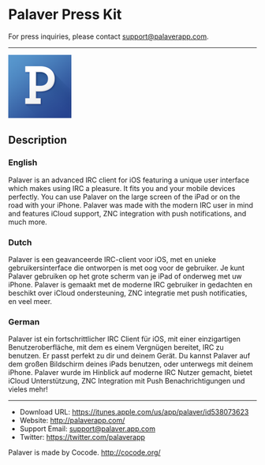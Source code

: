 Palaver Press Kit
=================

For press inquiries, please contact support@palaverapp.com.

---

<img src="Icons/1024.png" alt="Palaver Application Icon" width=128 height=128 />

## Description

### English

Palaver is an advanced IRC client for iOS featuring a unique user interface which makes using IRC a pleasure. It fits you and your mobile devices perfectly. You can use Palaver on the large screen of the iPad or on the road with your iPhone. Palaver was made with the modern IRC user in mind and features iCloud support, ZNC integration with push notifications, and much more.

### Dutch

Palaver is een geavanceerde IRC-client voor iOS, met en unieke gebruikersinterface die ontworpen is met oog voor de gebruiker. Je kunt Palaver gebruiken op het grote scherm van je iPad of onderweg met uw iPhone. Palaver is gemaakt met de moderne IRC gebruiker in gedachten en beschikt over iCloud ondersteuning, ZNC integratie met push notificaties, en veel meer.

### German

Palaver ist ein fortschrittlicher IRC Client für iOS, mit einer einzigartigen Benutzeroberfläche, mit dem es einem Vergnügen bereitet, IRC zu benutzen. Er passt perfekt zu dir und deinem Gerät. Du kannst Palaver auf dem großen Bildschirm deines iPads benutzen, oder unterwegs mit deinem iPhone. Palaver wurde im Hinblick auf moderne IRC Nutzer gemacht, bietet iCloud Unterstützung, ZNC Integration mit Push Benachrichtigungen und vieles mehr!

---

- Download URL: https://itunes.apple.com/us/app/palaver/id538073623
- Website: http://palaverapp.com/
- Support Email: support@palaver.app.com
- Twitter: https://twitter.com/palaverapp

Palaver is made by Cocode. http://cocode.org/

